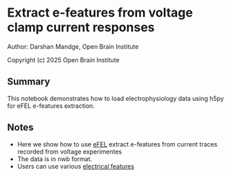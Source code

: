 # Extract e-features from voltage clamp current responses

Author: Darshan Mandge, Open Brain Institute

Copyright (c) 2025 Open Brain Institute


## Summary
This notebook demonstrates how to load electrophysiology data using h5py for eFEL e-features extraction.

## Notes
- Here we show how to use [eFEL](https://github.com/openbraininstitute/eFEL) extract e-features from current traces recorded from voltage experimentes
- The data is in nwb format.
- Users can use various [electrical features](https://efel.readthedocs.io/en/latest/eFeatures.html)